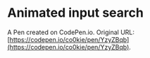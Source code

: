 # Animated input search

A Pen created on CodePen.io. Original URL: [https://codepen.io/co0kie/pen/YzyZBqb](https://codepen.io/co0kie/pen/YzyZBqb).

